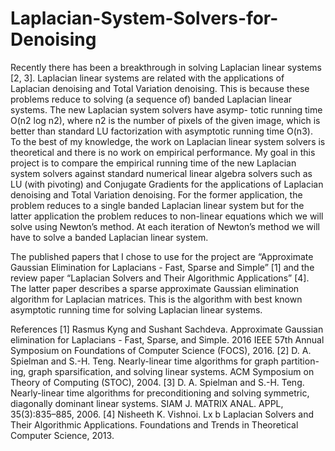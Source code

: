 # Laplacian-System-Solvers-for-Denoising

Recently there has been a breakthrough in solving Laplacian linear systems [2, 3]. Laplacian linear systems are related with the applications of Laplacian 
denoising and Total Variation denoising. This is because these problems reduce to solving (a sequence of) banded Laplacian linear systems. The new 
Laplacian system solvers have asymp- totic running time O(n2 log n2), where n2 is the number of pixels of the given image, which is better than standard 
LU factorization with asymptotic running time O(n3). To the best of my knowledge, the work on Laplacian linear system solvers is theoretical and there is 
no work on empirical performance. My goal in this project is to compare the empirical running time of the new Laplacian system solvers against standard 
numerical linear algebra solvers such as LU (with pivoting) and Conjugate Gradients for the applications of Laplacian denoising and Total Variation 
denoising. For the former application, the problem reduces to a single banded Laplacian linear system but for the latter application the problem reduces 
to non-linear equations which we will solve using Newton’s method. At each iteration of Newton’s method we will have to solve a banded Laplacian linear 
system. 

The published papers that I chose to use for the project are “Approximate Gaussian Elimination for Laplacians - Fast, Sparse and Simple” [1] and the 
review paper “Laplacian Solvers and Their Algorithmic Applications” [4]. The latter paper describes a sparse approximate Gaussian elimination algorithm 
for Laplacian matrices. This is the algorithm with best known asymptotic running time for solving Laplacian linear systems.

References
[1] Rasmus Kyng and Sushant Sachdeva. Approximate Gaussian elimination for Laplacians - Fast, Sparse, and Simple. 2016 IEEE 57th Annual Symposium on 
Foundations of Computer Science (FOCS), 2016.
[2] D. A. Spielman and S.-H. Teng. Nearly-linear time algorithms for graph partition- ing, graph sparsification, and solving linear systems. ACM Symposium 
on Theory of Computing (STOC), 2004.
[3] D. A. Spielman and S.-H. Teng. Nearly-linear time algorithms for preconditioning and solving symmetric, diagonally dominant linear systems. 
SIAM J. MATRIX ANAL. APPL, 35(3):835–885, 2006.
[4] Nisheeth K. Vishnoi. Lx b Laplacian Solvers and Their Algorithmic Applications. Foundations and Trends in Theoretical Computer Science, 2013.

